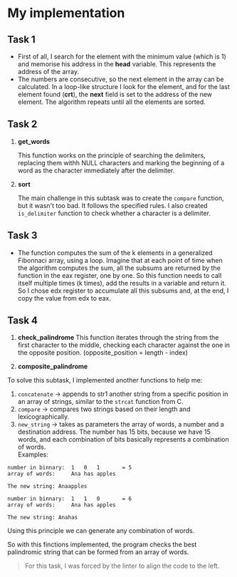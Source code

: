 # My implementation

## Task 1
- First of all, I search for the element with the minimum value (which is 1) and memorise his address in the **head** variable. This represents the address of the array.
- The numbers are consecutive, so the next element in the array can be calculated. In a loop-like structure I look for the element, and for the last element found (**crt**), the **next** field is set to the address of the new element. The algorithm repeats until all the elements are sorted.

## Task 2
1. **get_words**    

    This function works on the principle of searching the delimiters, replacing them withh NULL characters and marking the beginning of a word as the character immediately after the delimiter.

2. **sort**

    The main challenge in this subtask was to create the `compare` function, but it wasn't too bad. It follows the specified rules. I also created `is_delimiter` function to check whether a character is a delimiter.

## Task 3
  
- The function computes the sum of the k elements in a generalized Fibonnaci array, using a loop. Imagine that at each point of time when the algorithm computes the sum, all the subsums are returned by the function in the eax register, one by one. So this function needs to call itself multiple times (k times), add the results in a variable and return it. So I chose edx register to accumulate all this subsums and, at the end, I copy the value from edx to eax.

## Task 4
1. **check_palindrome**
This function iterates through the string from the first character to the middle, checking each character against the one in the opposite position. (opposite_position = length - index)

2. **composite_palindrome**

To solve this subtask, I implemented another functions to help me:
1. `concatenate` -> appends to str1 another string from a specific position in an array of strings, similar to the `strcat` function from C.
2. `compare` -> compares two strings based on their length and lexicographically.
3. `new_string` -> takes as parameters the array of words, a number and a destination address. The number has 15 bits, because we have 15 words, and each combination of bits basically represents a combination of words.   
Examples:
```
number in binnary:  1   0   1       = 5
array of words:     Ana has apples

The new string: Anaapples
```
```
number in binnary:  1   1   0       = 6
array of words:     Ana has apples

The new string: Anahas
```
Using this principle we can generate any combination of words.

So with this finctions implemented, the program checks the best palindromic string that can be formed from an array of words.

> For this task, I was forced by the linter to align the code to the left.